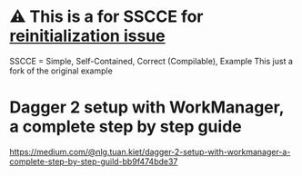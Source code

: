 # ⚠️ This is a for SSCCE for [reinitialization issue](https://medium.com/@attilablnesi/tuan-kiet-is-there-a-way-to-update-the-workmanagers-factory-d6ea1b822c0e)
SSCCE = Simple, Self-Contained, Correct (Compilable), Example
This just a fork of the original example

# Dagger 2 setup with WorkManager, a complete step by step guide

https://medium.com/@nlg.tuan.kiet/dagger-2-setup-with-workmanager-a-complete-step-by-step-guild-bb9f474bde37
